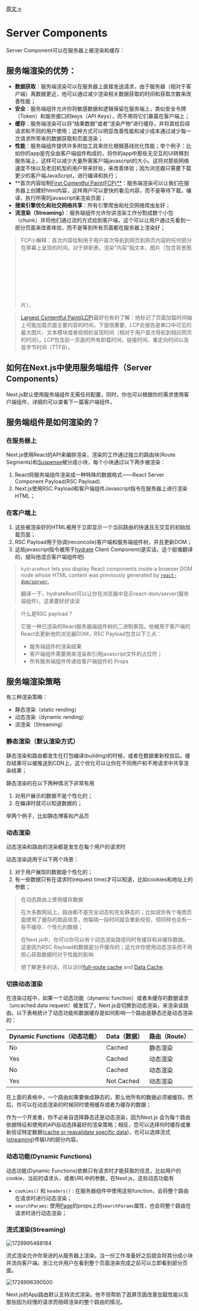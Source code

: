 [原文->](https://nextjs.org/docs/app/building-your-application/rendering/server-components)

# Server Components

Server Component可以在服务器上被渲染和缓存：

## 服务端渲染的优势：

- **数据获取**：服务端渲染可以在服务器上直接发送请求，由于服务器（相对于客户端）离数据更近，他可以通过减少渲染相关数据获取的时间和获取次数来改善性能；
- **安全**：服务端组件允许你将敏感数据和逻辑保留在服务端上，类似安全令牌（Token）和服务接口的keys（API Keys），而不用将它们暴露在客户端上；
- **缓存**：服务端渲染可以将“结果数据”或者“渲染产物”进行缓存，并将其给后续请求和不同的用户使用；这种方式可以明显改善性能和减少成本通过减少每一次请求所带来的数据获取和页面渲染；
- **性能**：服务端组件提供许多附加工具来优化根据基线优化性能；举个例子：比如你的app是完全由客户端组件构成的，将你的app中那些无交互的UI转移到服务端上，这样可以减少大量所需客户端javascript的大小。这将对那些网络速度不快以及老旧机型的用户带来好处，来改善体验；因为浏览器只需要下载更少的客户端JavaScript，进行编译和执行；
- **首次内容绘制[First Contentful Paint(FCP)**](https://web.dev/articles/fcp?hl=zh-cn)：服务端渲染可以让我们在服务器上创建好html内容，这样用户可以更快的看见内容，而不是等待下载，编译，执行所需的javascript来渲染页面；
- **搜索引擎优化和社交网络共享**：所有引擎爬虫和社交网络爬虫友好；
- **流渲染（Streaming）**：服务端组件允许你讲渲染工作分割成数个小包（chunk）并将他们通过流的方式给到客户端，这个可以让用户通过先看到一部分页面来改善体验，而不是等到所有页面都在服务器上渲染好；

> FCP小解释：首次内容绘制用于用户首次导航到网页到网页内容的任何部分在屏幕上呈现的时间。对于辞职表，渲染“内容”指文本、图片（包含背景图片）、<SVG> SVG元素或者非白色的Canvas元素。

> [Largest Contentful Paint(LCP)](https://web.dev/articles/lcp?hl=zh-cn)最好也有的了解：他标记了页面加载时间轴上可能加载页面主要内容的时间，下面很重要，LCP会报告是串口中可见的最大图片、文本模块或者视频的呈现时间（相对于用户首次导航到相应网页的时间）。LCP包含前一页面的所有卸载时间、链接时间、重定向时间以及首字节时间（TTFB）。

## 如何在Next.js中使用服务端组件（Server Components）

Next.js默认使用服务端组件无需任何配置，同时，你也可以根据你的需求使用客户端组件，详细的可以查看下一篇客户端组件。

## 服务端组件是如何渲染的？

### 在服务器上

Next.js使用React的API来编排渲染，渲染的工作通过独立的路由块(Route Segments)和[Suspense](https://react.dev/reference/react/Suspense)被分成小块，每个小块通过以下两步被渲染：

1. React将服务端组件渲染成一种特殊的数据格式——React Server Component Payload(RSC Payload).
2. Next.js使用RSC Payload和客户端组件Javascript指令在服务器上进行渲染HTML；

### 在客户端上

1. 这些被渲染好的HTML被用于立即显示一个当前路由的快速且无交互的初始加载页面；
2. RSC Payload用于协调(reconcoile)客户端和服务端组件树，并且更新DOM；
3. 这些javascript指令被用于[hydrate](https://react.dev/reference/react-dom/client/hydrateRoot) Client Component(是实话，这个挺难翻译的，就叫他混合客户端组件吧)

> `hydrateRoot` lets you display React components inside a browser DOM node whose HTML content was previously generated by [`react-dom/server`.](https://react.dev/reference/react-dom/server)
>
> 翻译一下，hydrateRoot可以让你在浏览器中显示react-dom/server(服务端组件)，这章要好好读读

> 什么是RSC payload？
>
> 它是一种已渲染的React服务器端组件树的二进制表现。他被用于客户端的React去更新他的浏览器DOM，RSC Payload包含以下三点：
>
> - 服务端组件的渲染结果
> - 客户端组件需要用来渲染和引用javascript文件的占位符；
> - 所有服务端组件传递给客户端组件的 Props

## 服务端渲染策略

有三种渲染策略：

- 静态渲染（static rending）
- 动态渲染（dynamic rending）
- 流渲染（Streaming）

### 静态渲染（默认渲染方式）

静态渲染和路由都发生在打包编译(building)的时候，或者在数据重新校验后。缓存结果可以被推送到CDN上，这个优化可以让你在不同用户和不用请求中共享渲染结果；

静态渲染的在以下两种情况下非常有用

1. 对用户展示的数据不是个性化的；
2. 在编译时就可以知道数据的；

举两个例子，比如静态博客和产品页

### 动态渲染

动态渲染和路由的渲染都是发生在每个用户的请求时

动态渲染适用于以下两个场景：

1. 对于用户展现的数据是个性化的；
2. 有一些数据只有在请求时(request time)才可以知道，比如cookies和地址上的参数；

> 在动态路由上使用缓存数据
>
> 在大多数网站上，路由都不是完全动态和完全静态的；比如说你有个电商页面使用了缓存的商品信息，他每隔一段时间就会重新校验，但同样也会有一些不缓存、个性化的数据；
>
> 在Next.js中，你可以你可以有个动态渲染路径同时有缓存和非缓存数据。这是因为RSC Rayload和数据是分开缓存的；这允许你使用动态渲染而不用担心获取数据时对于性能的影响
>
> 想了解更多的话，可以访问[full-route cache](https://nextjs.org/docs/app/building-your-application/caching#full-route-cache) and [Data Cache](https://nextjs.org/docs/app/building-your-application/caching#data-cache).

### 切换动态渲染

在渲染过程中，如果一个动态功能（dynamic function）或者未缓存的数据请求（uncached data request）被发现了，Next.js会切换到动态渲染，来渲染该路由。以下表格统计了动态功能和数据缓存是如何影响一个路由是静态还是动态渲染的：


| Dynamic Functions（动态功能） | Data（数据） | 路由（Route） |
| ----------------------------- | ------------ | ------------- |
| No                            | Cached       | 静态渲染      |
| Yes                           | Cached       | 动态渲染      |
| No                            | Cached       | 动态渲染      |
| Yes                           | Not Cached   | 动态渲染      |

在上面的表格中，一个路由如果要做成静态的，那么他所有的数据必须被缓存。然后，你可以在动态渲染的时候同时使用缓存或者为缓存的数据；

作为一个开发者，你不必亲自选择静态还是动态渲染，因为Next.js 会为每个路由依据特征和使用的API自动选择最好的渲染策略；相反，您可以选择何时缓存或重新验证特定数据([cache or reavalidate specific data](https://nextjs.org/docs/app/building-your-application/data-fetching/fetching-caching-and-revalidating))，也可以选择流式([streaming](https://nextjs.org/docs/app/building-your-application/rendering/server-components#streaming))传输UI的部分内容。

### 动态功能(Dynamic Functions)

动态功能(Dynamic Functions)依赖只有请求时才能获取的信息，比如用户的cookie，当前的请求头，或者URL中的参数，在Next.js，这些动态功能有

- `cookies()` 和 `headers()` : 在服务器组件中使用这些function，会将整个路由在请求时进行动态渲染；
- `searchParams`: 使用[Page](https://nextjs.org/docs/app/api-reference/file-conventions/page)的props上的`searchParams`属性，也会将整个路由在请求时进行动态渲染；

### 流式渲染(Streaming)

![1728995488184](images/server_components/1728995488184.png)

流式渲染允许你渐进的从服务器上渲染。当一份工作准备好之后就会将其分成小块并流向客户端。浙江允许用户在看到整个页面渲染完成之前可以立即看到部分页面。

![1728996390500](images/server_components/1728996390500.png)

Next.js的App路由默认支持流式渲染。他不但帮助了首屏页面改善加载性能以及那些因为较慢的请求而阻碍渲染的整个路由的情况。
